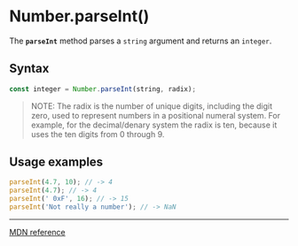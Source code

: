 # Number.parseInt()

The **`parseInt`** method parses a `string` argument and returns an `integer`.

## Syntax

```js
const integer = Number.parseInt(string, radix);
```

> NOTE: The radix is the number of unique digits, including the digit zero, used to represent numbers in a positional numeral system. For example, for the decimal/denary system the radix is ten, because it uses the ten digits from 0 through 9.

## Usage examples

```js
parseInt(4.7, 10); // -> 4
parseInt(4.7); // -> 4
parseInt(' 0xF', 16); // -> 15
parseInt('Not really a number'); // -> NaN
```

---

[MDN reference](https://developer.mozilla.org/ru/docs/Web/JavaScript/Reference/Global_Objects/parseInt)
